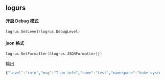 ## logurs

#### 开启 Debug 模式
```go
logrus.SetLevel(logrus.DebugLevel)
```
#### json 格式
```go
logrus.SetFormatter(&logrus.JSONFormatter{})
```
输出
```yaml
{"level":"info","msg":"I am info","name":"test","namespace":"kube-system","time":"2021-08-06T16:51:11+08:00"}
```